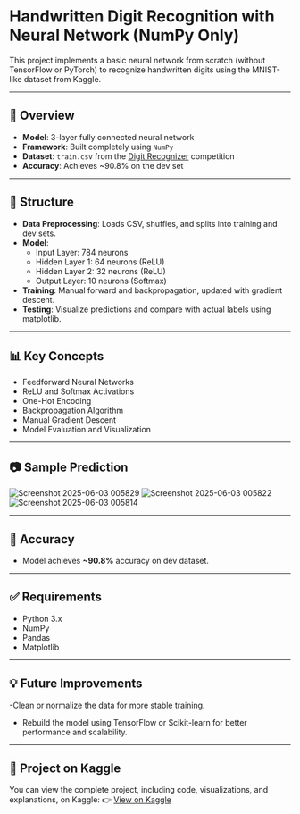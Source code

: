 # Handwritten Digit Recognition with Neural Network (NumPy Only)

This project implements a basic neural network from scratch (without TensorFlow or PyTorch) to recognize handwritten digits using the MNIST-like dataset from Kaggle.

---
## 🚀 Overview

- **Model**: 3-layer fully connected neural network
- **Framework**: Built completely using `NumPy`
- **Dataset**: `train.csv` from the [Digit Recognizer](https://www.kaggle.com/competitions/digit-recognizer) competition
- **Accuracy**: Achieves ~90.8% on the dev set

---
## 📂 Structure

- **Data Preprocessing**: Loads CSV, shuffles, and splits into training and dev sets.
- **Model**: 
  - Input Layer: 784 neurons
  - Hidden Layer 1: 64 neurons (ReLU)
  - Hidden Layer 2: 32 neurons (ReLU)
  - Output Layer: 10 neurons (Softmax)
- **Training**: Manual forward and backpropagation, updated with gradient descent.
- **Testing**: Visualize predictions and compare with actual labels using matplotlib.
---

## 📊 Key Concepts

- Feedforward Neural Networks
- ReLU and Softmax Activations
- One-Hot Encoding
- Backpropagation Algorithm
- Manual Gradient Descent
- Model Evaluation and Visualization

---

## 📷 Sample Prediction
![Screenshot 2025-06-03 005829](https://github.com/user-attachments/assets/6ed99aeb-eff4-486d-a190-ae9d152b771a)
![Screenshot 2025-06-03 005822](https://github.com/user-attachments/assets/ef7d8011-a135-4cb6-921d-3a01e62969a4)
![Screenshot 2025-06-03 005814](https://github.com/user-attachments/assets/57f42fd0-cdcd-4337-a6ce-06af42fba7a4)

---
## 🧠 Accuracy

- Model achieves **~90.8%** accuracy on dev dataset.
---
## ✅ Requirements

- Python 3.x  
- NumPy  
- Pandas  
- Matplotlib  
---
## 💡 Future Improvements

-Clean or normalize the data for more stable training.
- Rebuild the model using TensorFlow or Scikit-learn for better performance and scalability.
---
## 🔗 Project on Kaggle

You can view the complete project, including code, visualizations, and explanations, on Kaggle:
👉 [View on Kaggle](https://www.kaggle.com/mrx321a/mnist-two-layer-adi)
